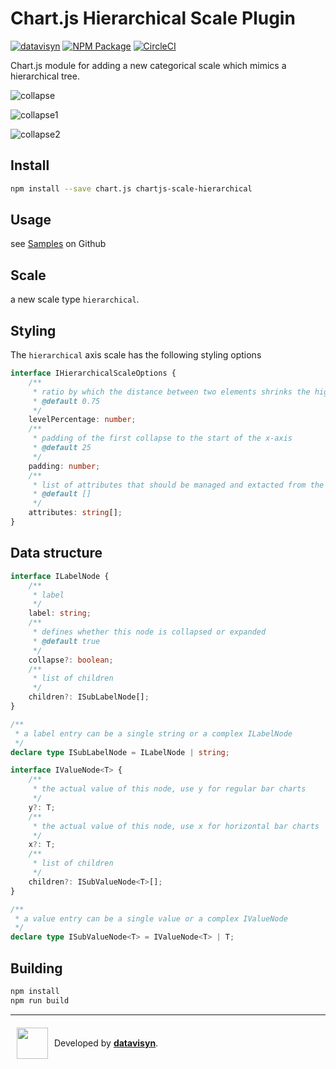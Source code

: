 # Chart.js Hierarchical Scale Plugin
[![datavisyn][datavisyn-image]][datavisyn-url] [![NPM Package][npm-image]][npm-url] [![CircleCI][circleci-image]][circleci-url]

Chart.js module for adding a new categorical scale which mimics a hierarchical tree.

![collapse](https://user-images.githubusercontent.com/4129778/41498041-683c5a6a-7163-11e8-87e7-bce88184a012.png)

![collapse1](https://user-images.githubusercontent.com/4129778/41498040-6817dcee-7163-11e8-8713-b7167602b6c3.png)

![collapse2](https://user-images.githubusercontent.com/4129778/41498039-67f6874c-7163-11e8-8336-4087c49ecb1c.png)

## Install
```bash
npm install --save chart.js chartjs-scale-hierarchical
```

## Usage
see [Samples](https://github.com/datavisyn/chartjs-scale-hierarchical/tree/master/samples) on Github

## Scale

a new scale type `hierarchical`.

## Styling

The `hierarchical` axis scale has the following styling options

```typescript
interface IHierarchicalScaleOptions {
	/**
	 * ratio by which the distance between two elements shrinks the higher the level of the tree is. i.e. two two level bars have a distance of 1. two nested one just 0.75
	 * @default 0.75
	 */
	levelPercentage: number;
	/**
	 * padding of the first collapse to the start of the x-axis
	 * @default 25
	 */
	padding: number;
	/**
	 * list of attributes that should be managed and extacted from the tree datastrutures such as `backgroundColor` for coloring individual bars
	 * @default []
	 */
	attributes: string[];
}
```

## Data structure


```typescript
interface ILabelNode {
	/**
	 * label
	 */
	label: string;
	/**
	 * defines whether this node is collapsed or expanded
	 * @default true
	 */
	collapse?: boolean;
	/**
	 * list of children
	 */
	children?: ISubLabelNode[];
}

/**
 * a label entry can be a single string or a complex ILabelNode
 */
declare type ISubLabelNode = ILabelNode | string;

interface IValueNode<T> {
	/**
	 * the actual value of this node, use y for regular bar charts
	 */
	y?: T;
	/**
	 * the actual value of this node, use x for horizontal bar charts
	 */
	x?: T;
	/**
	 * list of children
	 */
	children?: ISubValueNode<T>[];
}

/**
 * a value entry can be a single value or a complex IValueNode
 */
declare type ISubValueNode<T> = IValueNode<T> | T;
```


## Building

```sh
npm install
npm run build
```


***

<div style="display:flex;align-items:center">
  <a href="http://datavisyn.io"><img src="https://user-images.githubusercontent.com/1711080/37700685-bcbb18c6-2cec-11e8-9b6f-f49c9ef6c167.png" align="left" width="50px" hspace="10" vspace="6"></a>
  Developed by&nbsp;<strong><a href="http://datavisyn.io">datavisyn</a></strong>.
</div>

[datavisyn-image]: https://img.shields.io/badge/datavisyn-io-black.svg
[datavisyn-url]: http://datavisyn.io
[npm-image]: https://badge.fury.io/js/chartjs-scale-hierarchical.svg
[npm-url]: https://npmjs.org/package/chartjs-scale-hierarchical
[circleci-image]: https://circleci.com/gh/datavisyn/chartjs-scale-hierarchical.svg?style=shield
[circleci-url]: https://circleci.com/gh/datavisyn/chartjs-scale-hierarchical

